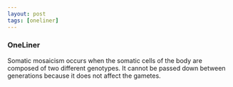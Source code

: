 ```yaml
---
layout: post
tags: [oneliner]
---
```



### OneLiner

Somatic mosaicism occurs when the somatic cells of the body are composed of two different genotypes. It cannot be passed down between generations because it does not affect the gametes.
